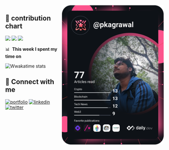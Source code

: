 

 <a href="https://api.daily.dev/get?r=omBratteng" target="_blank">
    <img
      width="324"
      align="right"
      src="https://github.com/IMPranshu/IMPranshu/blob/main/devcard.svg"
    />
  </a>



## 👐 contribution chart
<img src="https://github-readme-stats.vercel.app/api?username=IMPranshu&show_icons=true&include_all_commits=true&themr=github_dark&hide_border=true&bg_color=00000000&color=9BE8A8&text_color=ffffff&line=9BE8A8&point=40C363">
<img src="http://github-readme-streak-stats.herokuapp.com?user=IMPranshu&theme=github-dark-blue&hide_border=true&stroke=00000000">
<img src="https://activity-graph.herokuapp.com/graph?username=IMPranshu&theme=react-dark&hide_border=true">

📊 &nbsp;**This week I spent my time on**

![Wwakatime stats](https://github-readme-stats-taupe-two.vercel.app/api/wakatime?username=IMPranshu&hide_title=true&hide_border=true&langs_count=5&bg_color=00000000&text_color=fff)

## 🤝 Connect with me
[![portfolio](https://img.shields.io/badge/my_blog-000?style=for-the-badge&logo=ko-fi&logoColor=white)](https://pkagrawal.me/)
[![linkedin](https://img.shields.io/badge/linkedin-0A66C2?style=for-the-badge&logo=linkedin&logoColor=white)](https://www.linkedin.com/in/pranshu-kumar-agrawal-74988152/)
[![twitter](https://img.shields.io/badge/twitter-1DA1F2?style=for-the-badge&logo=twitter&logoColor=white)](https://twitter.com/pkknowsnothing)


